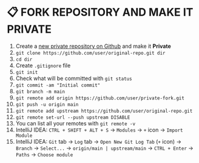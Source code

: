 # 📋 FORK REPOSITORY AND MAKE IT PRIVATE

1. Create a [new private repository on Github](https://github.com/new) and make it **Private**
2. `git clone https://github.com/user/original-repo.git dir`
3. `cd dir`
4. Create `.gitignore` file
5. `git init`
6. Check what will be committed with `git status`
7. `git commit -am "Initial commit"`
8. `git branch -m main`
9. `git remote add origin https://github.com/user/private-fork.git`
10. `git push -u origin main`
11. `git remote add upstream https://github.com/user/original-repo.git`
12. `git remote set-url --push upstream DISABLE`
13. You can list all your remotes with `git remote -v`
14. IntelliJ IDEA: `CTRL + SHIFT + ALT + S` -> `Modules` -> `+` icon -> `Import Module`
15. IntelliJ IDEA: `Git` tab -> `Log` tab -> `Open New Git Log Tab` (`+` icon) -> `Branch` -> `Select...` -> `origin/main | upstream/main` -> `CTRL + Enter` -> `Paths` -> `Choose module`